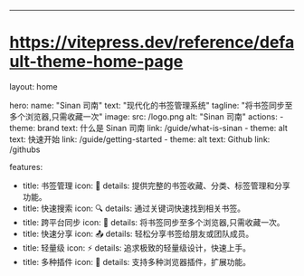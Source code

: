 ---
# https://vitepress.dev/reference/default-theme-home-page
layout: home

hero:
  name: "Sinan 司南"
  text: "现代化的书签管理系统"
  tagline: "将书签同步至多个浏览器,只需收藏一次"
  image:
    src: /logo.png
    alt: "Sinan 司南"
  actions:
    - theme: brand
      text: 什么是 Sinan 司南
      link: /guide/what-is-sinan
    - theme: alt
      text: 快速开始
      link: /guide/getting-started
    - theme: alt
      text: Github
      link: /githubs

features:
  - title: 书签管理
    icon: 🔖
    details: 提供完整的书签收藏、分类、标签管理和分享功能。
  - title: 快速搜索
    icon: 🔍
    details: 通过关键词快速找到相关书签。
  - title: 跨平台同步
    icon: 🔄
    details: 将书签同步至多个浏览器,只需收藏一次。
  - title: 快速分享
    icon: 📤
    details: 轻松分享书签给朋友或团队成员。
  - title: 轻量级
    icon: ⚡
    details: 追求极致的轻量级设计，快速上手。
  - title: 多种插件
    icon: 🔌
    details: 支持多种浏览器插件，扩展功能。
